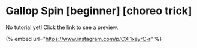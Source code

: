 # Gallop Spin \[beginner] \[choreo trick]

No tutorial yet! Click the link to see a preview.

{% embed url="https://www.instagram.com/p/CXl1xeyrC-r" %}


